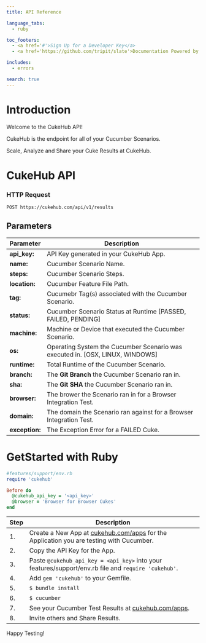```yaml
---
title: API Reference

language_tabs:
  - ruby

toc_footers:
  - <a href='#'>Sign Up for a Developer Key</a>
  - <a href='https://github.com/tripit/slate'>Documentation Powered by Slate</a>

includes:
  - errors

search: true
---
```


# Introduction
Welcome to the CukeHub API! 

CukeHub is the endpoint for all of your Cucumber Scenarios.  

Scale, Analyze and Share your Cuke Results at CukeHub.

# CukeHub API
### HTTP Request
`POST https://cukehub.com/api/v1/results`
## Parameters

Parameter         | Description
---------         | -----------
<b>api_key:</b>   | API Key generated in your CukeHub App.
<b>name:</b>      | Cucumber Scenario Name.
<b>steps:</b>     | Cucumber Scenario Steps.
<b>location:</b>  | Cucumber Feature File Path.
<b>tag:</b>       | Cucumebr Tag(s) associated with the Cucumber Scenario.
<b>status:</b>    | Cucumber Scenario Status at Runtime [PASSED, FAILED, PENDING]
<b>machine:</b>   | Machine or Device that executed the Cucumber Scenario.
<b>os:</b>        | Operating System the Cucumber Scenario was executed in. [OSX, LINUX, WINDOWS]
<b>runtime:</b>   | Total Runtime of the Cucumber Scenario.
<b>branch:</b>    | The <b>Git Branch</b> the Cucumber Scenario ran in.
<b>sha:</b>       | The <b>Git SHA</b> the Cucumber Scenario ran in.
<b>browser:</b>   | The brower the Scenario ran in for a Browser Integration Test.
<b>domain:</b>    | The domain the Scenario ran against for a Browser Integration Test. 
<b>exception:</b> | The Exception Error for a FAILED Cuke.

# GetStarted with Ruby

``` ruby
#features/support/env.rb
require 'cukehub'

Before do
  @cukehub_api_key = '<api_key>'
  @browser = 'Browser for Browser Cukes'
end


```
 Step    | Description
--------- | -----------
    1.    | Create a New App at [cukehub.com/apps](https://cukehub.com/apps) for the Application you are testing with Cucumber.
	2.    | Copy the API Key for the App.
	3.    | Paste `@cukehub_api_key = <api_key>` into your features/support/env.rb file and `require 'cukehub'`.
	4.	  | Add `gem 'cukehub'` to your Gemfile.
	5.    | `$ bundle install`
	6.    | `$ cucumber`
	7.    | See your Cucumber Test Results at [cukehub.com/apps](https://cukehub.com/apps).
	8.    | Invite others and Share Results.

<aside class="success">
Happy Testing!
</aside>



